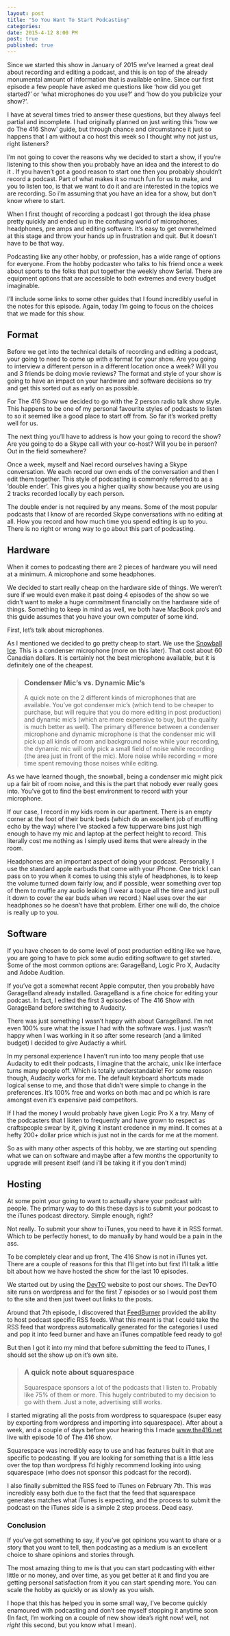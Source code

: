 ```yaml
---
layout: post
title: "So You Want To Start Podcasting" 
categories: 
date: 2015-4-12 8:00 PM 
post: true
published: true
---
```


Since we started this show in January of 2015 we’ve learned a great deal about recording and editing a podcast, and this is on top of the already monumental amount of information that is available online.  Since our first episode a few people have asked me questions like ‘how did you get started?’ or ‘what microphones do you use?’ and ‘how do you publicize your show?’.

I have at several times tried to answer these questions, but they always feel partial and incomplete.  I had originally planned on just writing this ‘how we do The 416 Show’ guide, but through chance and circumstance it just so happens that I am without a co host this week so I thought why not just us, right listeners?

I’m not going to cover the reasons why we decided to start a show, if you’re listening to this show then you probably have an idea and the interest to do it .  If you haven’t got a good reason to start one then you probably shouldn’t record a podcast.  Part of what makes it so much fun for us to make, and you to listen too, is that we want to do it and are interested in the topics we are recording.  So i’m assuming that you have an idea for a show, but don’t know where to start.

When I first thought of recording a podcast I got through the idea phase pretty quickly and ended up in the confusing world of microphones, headphones, pre amps and editing software.  It’s easy to get overwhelmed at this stage and throw your hands up in frustration and quit.  But it doesn’t have to be that way.

Podcasting like any other hobby, or profession, has a wide range of options for everyone.  From the hobby podcaster who talks to his friend once a week about sports to the folks that put together the weekly show Serial.  There are equipment options that are accessible to both extremes and every budget imaginable.

I’ll include some links to some other guides that I found incredibly useful in the notes for this episode.  Again, today I’m going to focus on the choices that we made for this show.

## Format

Before we get into the technical details of recording and editing a podcast, your going to need to come up with a format for your show.  Are you going to interview a different person in a different location once a week?  Will you and 3 friends be doing movie reviews?  The format and style of your show is going to have an impact on your hardware and software decisions so try and get this sorted out as early on as possible.

For The 416 Show we decided to go with the 2 person radio talk show style.  This happens to be one of my personal favourite styles of podcasts to listen to so it seemed like a good place to start off from.  So far it’s worked pretty well for us.  

The next thing you’ll have to address is how your going to record the show?  Are you going to do a Skype call with your co-host?  Will you be in person?  Out in the field somewhere?

Once a week, myself and Nael record ourselves having a Skype conversation.  We each record our own ends of the conversation and then I edit them together.  This style of podcasting is commonly referred to as a ‘double ender’.  This gives you a higher quality show because you are using 2 tracks recorded locally by each person.

The double ender is not required by any means.  Some of the most popular podcasts that I know of are recorded Skype conversations with no editing at all.  How you record and how much time you spend editing is up to you.  There is no right or wrong way to go about this part of podcasting.

## Hardware

When it comes to podcasting there are 2 pieces of hardware you will need at a minimum.  A microphone and some headphones.

We decided to start really cheap on the hardware side of things.  We weren’t sure if we would even make it past doing 4 episodes of the show so we didn’t want to make a huge commitment financially on the hardware side of things.  Something to keep in mind as well, we both have MacBook pro’s and this guide assumes that you have your own computer of some kind.

First, let’s talk about microphones.

As I mentioned we decided to go pretty cheap to start.  We use the [Snowball Ice](http://www.bluemic.com/snowball_iCE/).  This is a condenser microphone (more on this later).  That cost about 60 Canadian dollars.  It is certainly not the best microphone available, but it is definitely one of the cheapest.

> ### Condenser Mic’s vs. Dynamic Mic’s
> A quick note on the 2 different kinds of microphones that are available.  You’ve got condenser mic’s (which tend to be cheaper to purchase, but will require that you do more editing in post production) and dynamic mic’s (which are more expensive to buy, but the quality is much better as well).
> The primary difference between a condenser microphone and dynamic microphone is that the condenser mic will pick up all kinds of room and background noise while your recording, the dynamic mic will only pick a small field of noise while recording (the area just in front of the mic).  More noise while recording = more time spent removing those noises while editing.

As we have learned though, the snowball, being a condenser mic might pick up a fair bit of room noise, and this is the part that nobody ever really goes into.  You’ve got to find the best environment to record with your microphone.

If our case, I record in my kids room in our apartment.  There is an empty corner at the foot of their bunk beds (which do an excellent job of muffling echo by the way) where I’ve stacked a few tupperware bins just high enough to have my mic and laptop at the perfect height to record.  This literally cost me nothing as I simply used items that were already in the room.

Headphones are an important aspect of doing your podcast.  Personally, I use the standard apple earbuds that come with your iPhone.  One trick I can pass on to you when it comes to using this style of headphones, is to keep the volume turned down fairly low, and if possible, wear something over top of them to muffle any audio leaking (I wear a toque all the time and just pull it down to cover the ear buds when we record.)  Nael uses over the ear headphones so he doesn’t have that problem.  Either one will do, the choice is really up to you.

## Software

If you have chosen to do some level of post production editing like we have, you are going to have to pick some audio editing software to get started.  Some of the most common options are: GarageBand, Logic Pro X, Audacity and Adobe Audition.

If you’ve got a somewhat recent Apple computer, then you probably have GarageBand already installed.  GarageBand is a fine choice for editing your podcast.  In fact, I edited the first 3 episodes of The 416 Show with GarageBand before switching to Audacity.

There was just something I wasn’t happy with about GarageBand.  I’m not even 100% sure what the issue I had with the software was.  I just wasn’t happy when I was working in it so after some research (and a limited budget) I decided to give Audactiy a whirl.  

In my personal experience I haven’t run into too many people that use Audacity to edit their podcasts, I imagine that the archaic, unix like interface turns many people off.  Which is totally understandable!  For some reason though, Audacity works for me.  The default keyboard shortcuts made logical sense to me, and those that didn’t were simple to change in the preferences.  It’s 100% free and works on both mac and pc which is rare amongst even it’s expensive paid competitors.

If I had the money I would probably have given Logic Pro X a try.  Many of the podcasters that I listen to frequently and have grown to respect as craftspeople swear by it, giving it instant credence in my mind.  It comes at a hefty 200+ dollar price which is just not in the cards for me at the moment.

So as with many other aspects of this hobby, we are starting out spending what we can on software and maybe after a few months the opportunity to upgrade will present itself (and i’ll be taking it if you don’t mind)

## Hosting

At some point your going to want to actually share your podcast with people.  The primary way to do this these days is to submit your podcast to the iTunes podcast directory.  Simple enough, right?

Not really.  To submit your show to iTunes, you need to have it in RSS format.  Which to be perfectly honest, to do manually by hand would be a pain in the ass.

To be completely clear and up front, The 416 Show is not in iTunes yet.  There are a couple of reasons for this that I’ll get into but first I’ll talk a little bit about how we have hosted the show for the last 10 episodes.

We started out by using the [DevTO](http://www.devto) website to post our shows.  The DevTO site runs on wordpress and for the first 7 episodes or so I would post them to the site and then just tweet out links to the posts.

Around that 7th episode, I discovered that [FeedBurner](http://www.feedburner.com) provided the ability to host podcast specific RSS feeds.  What this meant is that I could take the RSS feed that wordpress automatically generated for the categories I used and pop it into feed burner and have an iTunes compatible feed ready to go!

But then I got it into my mind that before submitting the feed to iTunes, I should set the show up on it’s own site.

> ### A quick note about squarespace
> Squarespace sponsors a lot of the podcasts that I listen to.  Probably like 75% of them or more.  This hugely contributed to my decision to go with them.  Just a note, advertising still works.

I started migrating all the posts from wordpress to squarespace (super easy by exporting from wordpress and importing into squarespace).  After about a week, and a couple of days before your hearing this I made www.the416.net live with episode 10 of The 416 show.

Squarespace was incredibly easy to use and has features built in that are specific to podcasting.  If you are looking for something that is a little less over the top than wordpress I’d highly recommend looking into using squarespace (who does not sponsor this podcast for the record).

I also finally submitted the RSS feed to iTunes on February 7th.  This was incredibly easy both due to the fact that the feed that squarespace generates matches what iTunes is expecting, and the process to submit the podcast on the iTunes side is a simple 2 step process. Dead easy.

### Conclusion

If you’ve got something to say, if you’ve got opinions you want to share or a story that you want to tell, then podcasting as a medium is an excellent choice to share opinions and stories through.  	

The most amazing thing to me is that you can start podcasting with either little or no money, and over time, as you get better at it and find you are getting personal satisfaction from it you can start spending more. You can scale the hobby as quickly or as slowly as you wish.

I hope that this has helped you in some small way, I’ve become quickly enamoured with podcasting and don’t see myself stopping it anytime soon (In fact, I’m working on a couple of new show idea’s right now! well, not *right* this second, but you know what I mean).  
